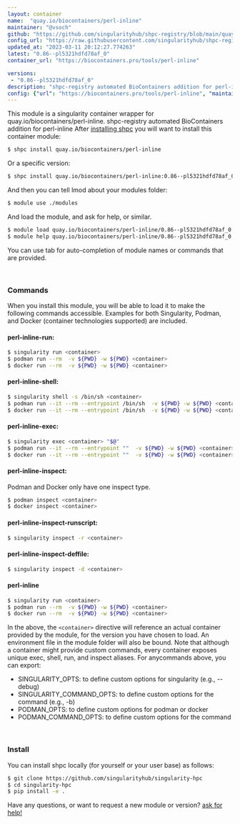 ```yaml
---
layout: container
name:  "quay.io/biocontainers/perl-inline"
maintainer: "@vsoch"
github: "https://github.com/singularityhub/shpc-registry/blob/main/quay.io/biocontainers/perl-inline/container.yaml"
config_url: "https://raw.githubusercontent.com/singularityhub/shpc-registry/main/quay.io/biocontainers/perl-inline/container.yaml"
updated_at: "2023-03-11 20:12:27.774263"
latest: "0.86--pl5321hdfd78af_0"
container_url: "https://biocontainers.pro/tools/perl-inline"

versions:
 - "0.86--pl5321hdfd78af_0"
description: "shpc-registry automated BioContainers addition for perl-inline"
config: {"url": "https://biocontainers.pro/tools/perl-inline", "maintainer": "@vsoch", "description": "shpc-registry automated BioContainers addition for perl-inline", "latest": {"0.86--pl5321hdfd78af_0": "sha256:ac3abd535af748ced430327458b4528d5780dbb174e4a4af0d0a262de15c46d5"}, "tags": {"0.86--pl5321hdfd78af_0": "sha256:ac3abd535af748ced430327458b4528d5780dbb174e4a4af0d0a262de15c46d5"}, "docker": "quay.io/biocontainers/perl-inline"}
---
```


This module is a singularity container wrapper for quay.io/biocontainers/perl-inline.
shpc-registry automated BioContainers addition for perl-inline
After [installing shpc](#install) you will want to install this container module:


```bash
$ shpc install quay.io/biocontainers/perl-inline
```

Or a specific version:

```bash
$ shpc install quay.io/biocontainers/perl-inline:0.86--pl5321hdfd78af_0
```

And then you can tell lmod about your modules folder:

```bash
$ module use ./modules
```

And load the module, and ask for help, or similar.

```bash
$ module load quay.io/biocontainers/perl-inline/0.86--pl5321hdfd78af_0
$ module help quay.io/biocontainers/perl-inline/0.86--pl5321hdfd78af_0
```

You can use tab for auto-completion of module names or commands that are provided.

<br>

### Commands

When you install this module, you will be able to load it to make the following commands accessible.
Examples for both Singularity, Podman, and Docker (container technologies supported) are included.

#### perl-inline-run:

```bash
$ singularity run <container>
$ podman run --rm  -v ${PWD} -w ${PWD} <container>
$ docker run --rm  -v ${PWD} -w ${PWD} <container>
```

#### perl-inline-shell:

```bash
$ singularity shell -s /bin/sh <container>
$ podman run --it --rm --entrypoint /bin/sh  -v ${PWD} -w ${PWD} <container>
$ docker run --it --rm --entrypoint /bin/sh  -v ${PWD} -w ${PWD} <container>
```

#### perl-inline-exec:

```bash
$ singularity exec <container> "$@"
$ podman run --it --rm --entrypoint ""  -v ${PWD} -w ${PWD} <container> "$@"
$ docker run --it --rm --entrypoint ""  -v ${PWD} -w ${PWD} <container> "$@"
```

#### perl-inline-inspect:

Podman and Docker only have one inspect type.

```bash
$ podman inspect <container>
$ docker inspect <container>
```

#### perl-inline-inspect-runscript:

```bash
$ singularity inspect -r <container>
```

#### perl-inline-inspect-deffile:

```bash
$ singularity inspect -d <container>
```



#### perl-inline

```bash
$ singularity run <container>
$ podman run --rm  -v ${PWD} -w ${PWD} <container>
$ docker run --rm  -v ${PWD} -w ${PWD} <container>
```


In the above, the `<container>` directive will reference an actual container provided
by the module, for the version you have chosen to load. An environment file in the
module folder will also be bound. Note that although a container
might provide custom commands, every container exposes unique exec, shell, run, and
inspect aliases. For anycommands above, you can export:

 - SINGULARITY_OPTS: to define custom options for singularity (e.g., --debug)
 - SINGULARITY_COMMAND_OPTS: to define custom options for the command (e.g., -b)
 - PODMAN_OPTS: to define custom options for podman or docker
 - PODMAN_COMMAND_OPTS: to define custom options for the command

<br>

### Install

You can install shpc locally (for yourself or your user base) as follows:

```bash
$ git clone https://github.com/singularityhub/singularity-hpc
$ cd singularity-hpc
$ pip install -e .
```

Have any questions, or want to request a new module or version? [ask for help!](https://github.com/singularityhub/singularity-hpc/issues)